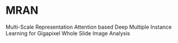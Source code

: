 # MRAN
Multi-Scale Representation Attention based Deep Multiple Instance Learning for Gigapixel Whole Slide Image Analysis

